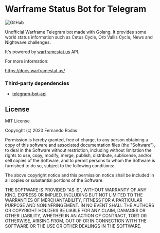 # Warframe Status Bot for Telegram

![GitHub](https://img.shields.io/github/license/mashape/apistatus.svg)

Unofficial Warframe Telegram bot made with Golang. It provides some world status information such as Cetus Cycle, Orb Vallis Cycle, News and Nightwave challenges.

It's powered by [warframestat.us](https://warframestat.us) API. 

For more information: 

https://docs.warframestat.us/

### Third-party dependencies

* [telegram-bot-api](https://github.com/go-telegram-bot-api/telegram-bot-api)

## License

MIT License

Copyright (c) 2020 Fernando Rodas

Permission is hereby granted, free of charge, to any person obtaining a copy
of this software and associated documentation files (the "Software"), to deal
in the Software without restriction, including without limitation the rights
to use, copy, modify, merge, publish, distribute, sublicense, and/or sell
copies of the Software, and to permit persons to whom the Software is
furnished to do so, subject to the following conditions:

The above copyright notice and this permission notice shall be included in all
copies or substantial portions of the Software.

THE SOFTWARE IS PROVIDED "AS IS", WITHOUT WARRANTY OF ANY KIND, EXPRESS OR
IMPLIED, INCLUDING BUT NOT LIMITED TO THE WARRANTIES OF MERCHANTABILITY,
FITNESS FOR A PARTICULAR PURPOSE AND NONINFRINGEMENT. IN NO EVENT SHALL THE
AUTHORS OR COPYRIGHT HOLDERS BE LIABLE FOR ANY CLAIM, DAMAGES OR OTHER
LIABILITY, WHETHER IN AN ACTION OF CONTRACT, TORT OR OTHERWISE, ARISING FROM,
OUT OF OR IN CONNECTION WITH THE SOFTWARE OR THE USE OR OTHER DEALINGS IN THE
SOFTWARE.
